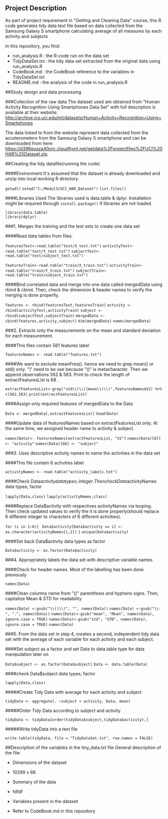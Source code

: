 ## Project Description
As part of project requirement in "Getting and Cleaning Data" course, this R code generates tidy data text file based on data collected from  the Samsung Galaxy S smartphone calculating average of all measures by each activity and subjects

In this repository, you find:

* run_analysis.R : the R-code run on the data set
* TidyDataSet.txt : the tidy data set extracted from the original data using run_analysis.R
* CodeBook.md : the CodeBook reference to the variables in TidyDataSet.txt
* README.md : the analysis of the code in run_analysis.R

##Study design and data processing

###Collection of the raw data
The dataset used are obtained from "Human Activity Recognition Using Smartphones Data Set" with full description is available at their website: http://archive.ics.uci.edu/ml/datasets/Human+Activity+Recognition+Using+Smartphones

The data linked to from the website represent data collected from the accelerometers from the Samsung Galaxy S smartphone and can be downloaded from here: https://d396qusza40orc.cloudfront.net/getdata%2Fprojectfiles%2FUCI%20HAR%20Dataset.zip.

##Creating the tidy datafile(running the code)

####Environment
It's assumed that the dataset is already downloaded and unzip into local working R directory.

`getwd()`
`setwd("C:/Modul3/UCI_HAR_Dataset")`
`list.files()`

####Libraries Used
The libraries used is data.table & dplyr. Installation might be required through `install.package()` if libraries are not loaded.

`library(data.table)`    
`library(dplyr)`

###1. Merges the training and the test sets to create one data set

####Read data tables from files.

`featuresTest<-read.table("test/X_test.txt")`
`activityTest<-read.table("test/Y_test.txt")`
`subjectTest<-read.table("test/subject_test.txt")`

`featuresTrain<-read.table("train/X_train.txt")`
`activityTrain<-read.table("train/Y_train.txt")`
`subjectTrain<-read.table("train/subject_train.txt")`

####Bind correlated data and merge into one data called mergedData using rbind & cbind. Then, check the dimension & header names to verify the merging is done properlly.

`features <- rbind(featuresTest,featuresTrain)`
`activity <- rbind(activityTest,activityTrain)`
`subject <- rbind(subjectTest,subjectTrain)`
`mergedData <- cbind(features,activity,subject)`
`dim(mergedData)`
`names(mergedData)`

###2. Extracts only the measurements on the mean and standard deviation for each measurement.

####This files contain 561 features label

`featuresNames <- read.table("features.txt")`

####We want to exclude meanFreq(). hence we need to grep mean() or std() only. "\\" need to be use because "()" is metacharacter. Then we append observations 562 & 563. Print to check the length of extractFeaturesList is 68 .

`extractFeaturesList<-grep("std\\(\\)|mean\\(\\)",featuresNames$V2) %>% c(562,563)`
`print(extractFeaturesList)`

####Assign only required features of mergedData to the Data

`Data <- mergedData[,extractFeaturesList]`
`head(Data)`

####Update data of featuresNames based on extractFeaturesList only. At the same time, we assigned header name to activity & subject.

`names(Data)<- featuresNames[extractFeaturesList, "V2"]`
`names(Data)[67] <- "activity"`
`names(Data)[68] <- "subject"`

###3. Uses descriptive activity names to name the activities in the data set

####This file contain 6 activities label

`activityNames <- read.table("activity_labels.txt")`

####Check Data$activity data types; integer. Then check Data$activityNames data types; factor

`lapply(Data,class)`
`lapply(activityNames,class)`

####Replace Data$activity with respectives activityNames via looping. Then check updated values to verify the it is done properly(should replace 6 different integer to characters of 6 different activities).

`for (i in 1:6){`
 ` Data$activity[Data$activity == i] <- as.character(activityNames[i,2])`
`}`
`unique(Data$activity)`

####Set back Data$activity data types as factor

`Data$activity <- as.factor(Data$activity)`

###4. Appropriately labels the data set with descriptive variable names. 

####Check for header names. Most of the labelling has been done previously

`names(Data) `

####Clean columns name from "()" parenthesis and hyphens signs. Then, capitalize Mean & STD for readability

`names(Data) <-gsub("\\(|\\)", "", names(Data))`
`names(Data) <-gsub("\\-", ".", names(Data))`
`names(Data)<-gsub("mean", "Mean", names(Data), ignore.case = TRUE)`
`names(Data)<-gsub("std", "STD", names(Data), ignore.case = TRUE)`
`names(Data)`

###5. From the data set in step 4, creates a second, independent tidy data set with the average of each variable for each activity and each subject.

####Set subject as a factor and set Data to data.table type for data manipulation later on

`Data$subject <- as.factor(Data$subject)`
`Data <- data.table(Data)`

####check Data$subject data types; factor

`lapply(Data,class)`

#####Create Tidy Data with average for each activity and subject

`tidyData <- aggregate(. ~subject + activity, Data, mean)`

#####Order Tidy Data according to subject and activity

`tidyData <- tidyData[order(tidyData$subject,tidyData$activity),]`

#####Write tidyData into a text file

`write.table(tidyData, file = "TidyDataSet.txt", row.names = FALSE)`


##Description of the variables in the tiny_data.txt file
General description of the file:
 - Dimensions of the dataset
 * 10299 x 68
 - Summary of the data
 * fdfdf 
 - Variables present in the dataset
 * Refer to CodeBook.md in this repository


